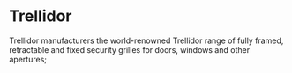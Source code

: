 # Trellidor
Trellidor manufacturers the world-renowned Trellidor range of fully framed, retractable and fixed security grilles for doors, windows and other apertures; 
